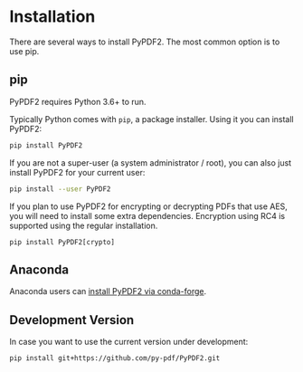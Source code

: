 # Installation

There are several ways to install PyPDF2. The most common option is to use pip.

## pip

PyPDF2 requires Python 3.6+ to run.

Typically Python comes with `pip`, a package installer. Using it you can
install PyPDF2:

```bash
pip install PyPDF2
```

If you are not a super-user (a system administrator / root), you can also just
install PyPDF2 for your current user:

```bash
pip install --user PyPDF2
```

If you plan to use PyPDF2 for encrypting or decrypting PDFs that use AES, you
will need to install some extra dependencies. Encryption using RC4 is supported
using the regular installation.

```
pip install PyPDF2[crypto]
```

## Anaconda

Anaconda users can [install PyPDF2 via conda-forge](https://anaconda.org/conda-forge/pypdf2).


## Development Version

In case you want to use the current version under development:

```bash
pip install git+https://github.com/py-pdf/PyPDF2.git
```
